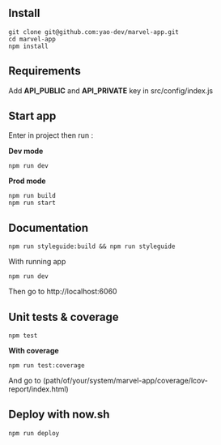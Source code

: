 ## Install

```
git clone git@github.com:yao-dev/marvel-app.git
cd marvel-app
npm install
```

## Requirements

Add **API_PUBLIC** and **API_PRIVATE** key in src/config/index.js

## Start app

Enter in project then run :

**Dev mode**

```
npm run dev
```

**Prod mode**

```
npm run build
npm run start
```

## Documentation

```
npm run styleguide:build && npm run styleguide
```

With running app

```
npm run dev
```

Then go to http://localhost:6060

## Unit tests & coverage

```
npm test
```

**With coverage**

```
npm run test:coverage
```
And go to (path/of/your/system/marvel-app/coverage/lcov-report/index.html)

## Deploy with now.sh

```
npm run deploy
```
